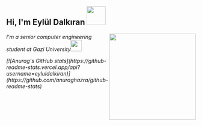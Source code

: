 

<h2> Hi, I'm Eylül Dalkıran <img src="https://media.giphy.com/media/mGcNjsfWAjY5AEZNw6/giphy.gif" width="50"></h2>
<img align='right' src="https://media.giphy.com/media/ieyl9zmCjO4b4t6qoY/giphy.gif" width="230">
<p><em>I'm a senior computer engineering student at Gazi University<img src="https://media.giphy.com/media/fYSnHlufseco8Fh93Z/giphy.gif" width="30"></br>
  <p>[![Anurag's GitHub stats](https://github-readme-stats.vercel.app/api?username=eyluldalkiran)](https://github.com/anuraghazra/github-readme-stats)</p>
</em></p>








<!---
eyluldalkiran/eyluldalkiran is a ✨ special ✨ repository because its `README.md` (this file) appears on your GitHub profile.
You can click the Preview link to take a look at your changes.
--->

